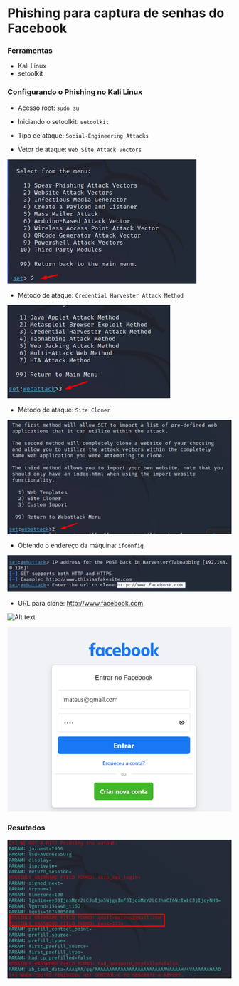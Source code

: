 # Phishing para captura de senhas do Facebook

### Ferramentas

- Kali Linux
- setoolkit

### Configurando o Phishing no Kali Linux

- Acesso root: ``` sudo su ```
- Iniciando o setoolkit: ``` setoolkit ```
- Tipo de ataque: ``` Social-Engineering Attacks ```

- Vetor de ataque: ``` Web Site Attack Vectors ```

![Alt text](./passo1.png "Optional title")

- Método de ataque: ```Credential Harvester Attack Method ```

![Alt text](./passo2.png "Optional title")

- Método de ataque: ``` Site Cloner ```

![Alt text](./passo3.png "Optional title")

- Obtendo o endereço da máquina: ``` ifconfig ```

![Alt text](./passo4.png "Optional title")

- URL para clone: http://www.facebook.com

![Alt text](./Endereço.png "Optional title")

![Alt text](./pagina.png "Optional title")

### Resutados

![Alt text](./Resultado.png "Optional title")
